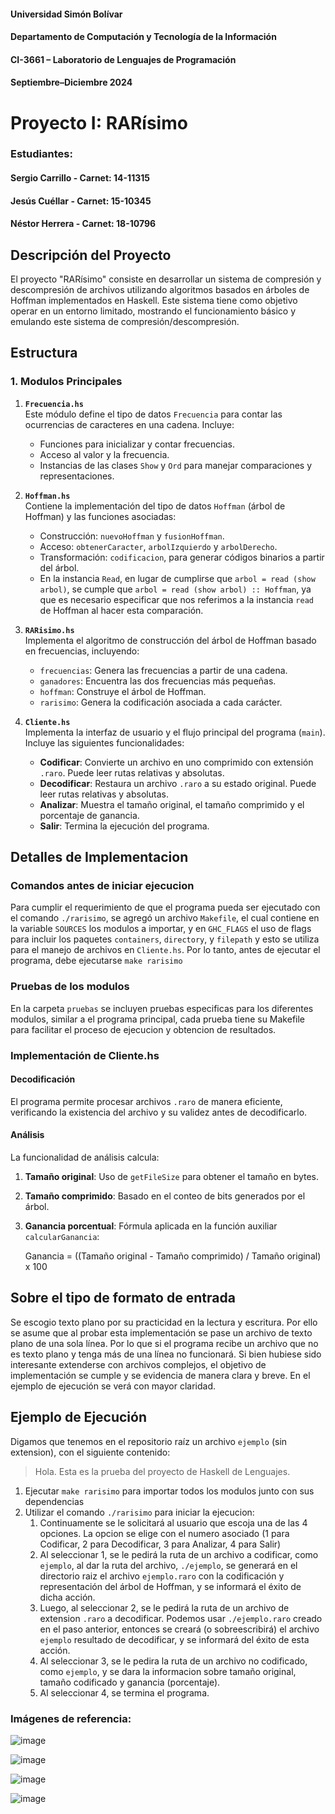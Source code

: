 #### Universidad Simón Bolívar
#### Departamento de Computación y Tecnología de la Información
#### CI-3661 – Laboratorio de Lenguajes de Programación
#### Septiembre–Diciembre 2024

# Proyecto I: RARísimo

### Estudiantes:

#### Sergio Carrillo - Carnet: 14-11315
#### Jesús  Cuéllar  - Carnet: 15-10345
#### Néstor Herrera  - Carnet: 18-10796

## **Descripción del Proyecto**

El proyecto "RARísimo" consiste en desarrollar un sistema de compresión y descompresión de archivos utilizando algoritmos basados en árboles de Hoffman implementados en Haskell. Este sistema tiene como objetivo operar en un entorno limitado, mostrando el funcionamiento básico y emulando este sistema de compresión/descompresión.

## **Estructura**

### **1. Modulos Principales**

1. **`Frecuencia.hs`**  
   Este módulo define el tipo de datos `Frecuencia` para contar las ocurrencias de caracteres en una cadena. Incluye:
   - Funciones para inicializar y contar frecuencias.
   - Acceso al valor y la frecuencia.
   - Instancias de las clases `Show` y `Ord` para manejar comparaciones y representaciones.

2. **`Hoffman.hs`**  
   Contiene la implementación del tipo de datos `Hoffman` (árbol de Hoffman) y las funciones asociadas:
   - Construcción: `nuevoHoffman` y `fusionHoffman`.
   - Acceso: `obtenerCaracter`, `arbolIzquierdo` y `arbolDerecho`.
   - Transformación: `codificacion`, para generar códigos binarios a partir del árbol.
   - En la instancia `Read`, en lugar de cumplirse que `arbol = read (show arbol)`, se cumple que `arbol = read (show arbol) :: Hoffman`, ya que es necesario especificar que nos referimos a la instancia `read` de Hoffman al hacer esta comparación.

3. **`RARisimo.hs`**  
   Implementa el algoritmo de construcción del árbol de Hoffman basado en frecuencias, incluyendo:
   - `frecuencias`: Genera las frecuencias a partir de una cadena.
   - `ganadores`: Encuentra las dos frecuencias más pequeñas.
   - `hoffman`: Construye el árbol de Hoffman.
   - `rarisimo`: Genera la codificación asociada a cada carácter.

4. **`Cliente.hs`**  
   Implementa la interfaz de usuario y el flujo principal del programa (`main`).  
   Incluye las siguientes funcionalidades:
   - **Codificar**: Convierte un archivo en uno comprimido con extensión `.raro`. Puede leer rutas relativas y absolutas.
   - **Decodificar**: Restaura un archivo `.raro` a su estado original. Puede leer rutas relativas y absolutas.
   - **Analizar**: Muestra el tamaño original, el tamaño comprimido y el porcentaje de ganancia.
   - **Salir**: Termina la ejecución del programa.

## Detalles de Implementacion

### Comandos antes de iniciar ejecucion

Para cumplir el requerimiento de que el programa pueda ser ejecutado con el comando `./rarisimo`, se agregó un archivo `Makefile`, el cual contiene en la variable `SOURCES` los modulos a importar, y en `GHC_FLAGS` el uso de flags para incluir los paquetes `containers`, `directory`, y `filepath` y esto se utiliza para el manejo de archivos en `Cliente.hs`. Por lo tanto, antes de ejecutar el programa, debe ejecutarse `make rarisimo`

### Pruebas de los modulos

En la carpeta `pruebas` se incluyen pruebas especificas para los diferentes modulos, similar a el programa principal, cada prueba tiene su Makefile para facilitar el proceso de ejecucion y obtencion de resultados.

### Implementación de Cliente.hs
#### **Decodificación**
El programa permite procesar archivos `.raro` de manera eficiente, verificando la existencia del archivo y su validez antes de decodificarlo.  

#### **Análisis**
La funcionalidad de análisis calcula:
1. **Tamaño original**: Uso de `getFileSize` para obtener el tamaño en bytes.
2. **Tamaño comprimido**: Basado en el conteo de bits generados por el árbol.
3. **Ganancia porcentual**: Fórmula aplicada en la función auxiliar `calcularGanancia`:
 
    Ganancia = ((Tamaño original - Tamaño comprimido) / Tamaño original) x 100 
## Sobre el tipo de formato de entrada
Se escogio texto plano por su practicidad en la lectura y escritura. Por ello se asume que al probar esta implementación se pase un archivo de texto plano de una sola línea.
Por lo que si el programa recibe un archivo que no es texto plano y tenga más de una línea no funcionará. Si bien hubiese sido interesante extenderse con archivos complejos, el objetivo de implementación se cumple y se evidencia de manera clara y breve. En el ejemplo de ejecución se verá con mayor claridad. 

## **Ejemplo de Ejecución**

Digamos que tenemos en el repositorio raíz un archivo `ejemplo` (sin extension), con el siguiente contenido:

> Hola. Esta es la prueba del proyecto de Haskell de Lenguajes.

1. Ejecutar `make rarisimo` para importar todos los modulos junto con sus dependencias
2. Utilizar el comando `./rarisimo` para iniciar la ejecucion:
   1. Continuamente se le solicitará al usuario que escoja una de las 4 opciones. La opcion se elige con el numero asociado (1 para Codificar, 2 para Decodificar, 3 para Analizar, 4 para Salir)
   2. Al seleccionar 1, se le pedirá la ruta de un archivo a codificar, como `ejemplo`, al dar la ruta del archivo, `./ejemplo`, se generará en el directorio raiz el archivo `ejemplo.raro` con la codificación y representación del árbol de Hoffman, y se informará el éxito de dicha acción.
   3. Luego, al seleccionar 2, se le pedirá la ruta de un archivo de extension `.raro` a decodificar. Podemos usar `./ejemplo.raro` creado en el paso anterior, entonces se creará (o sobreescribirá) el archivo `ejemplo` resultado de decodificar, y se informará del éxito de esta acción.
   4. Al seleccionar 3, se le pedira la ruta de un archivo no codificado, como `ejemplo`, y se dara la informacion sobre tamaño original, tamaño codificado y ganancia (porcentaje).
   5. Al seleccionar 4, se termina el programa.

### Imágenes de referencia:
![image](https://github.com/user-attachments/assets/7c3bb1df-d851-4e0f-87e1-ab223eb2d39d)

![image](https://github.com/user-attachments/assets/8327575a-9cdb-4387-bd25-eb28a02084d1)

![image](https://github.com/user-attachments/assets/d5446c8b-d30f-417c-90df-aeebad31e7e3)

![image](https://github.com/user-attachments/assets/c42d459f-6612-486b-b2f6-993f283cc468)

